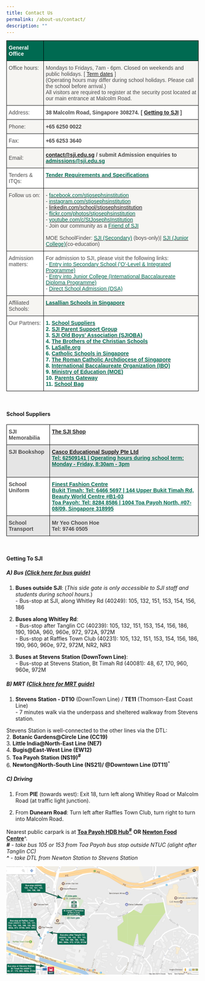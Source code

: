 ```yaml
---
title: Contact Us
permalink: /about-us/contact/
description: ""
---
```



<style type="text/css">
.tg  {border-collapse:collapse;border-spacing:0;}
.tg td{border-color:black;border-style:solid;border-width:1px;font-family:Arial, sans-serif;font-size:14px;
  overflow:hidden;padding:10px 5px;word-break:normal;}
.tg th{border-color:black;border-style:solid;border-width:1px;font-family:Arial, sans-serif;font-size:14px;
  font-weight:normal;overflow:hidden;padding:10px 5px;word-break:normal;}
.tg .tg-mku2{background-color:#F6F5F2;color:#4C4B4B;text-align:left;vertical-align:top}
.tg .tg-gdnd{background-color:#FFF;color:#4C4B4B;text-align:left;vertical-align:middle}
.tg .tg-9gpo{background-color:#FFF;color:#006A51;font-weight:bold;text-align:left;vertical-align:top}
.tg .tg-gy1k{background-color:#FFF;color:#4C4B4B;font-weight:bold;text-align:left;vertical-align:top}
.tg .tg-p7k1{background-color:#006A51;color:#4C4B4B;font-weight:bold;text-align:center;vertical-align:middle}
.tg .tg-3uni{background-color:#006A51;color:#FFF;font-weight:bold;text-align:left;vertical-align:top}
.tg .tg-ryqi{background-color:#F6F5F2;color:#4C4B4B;text-align:left;vertical-align:middle}
.tg .tg-xtjr{background-color:#F6F5F2;color:#4C4B4B;font-weight:bold;text-align:left;vertical-align:top}
.tg .tg-5avn{background-color:#F6F5F2;color:#006A51;font-weight:bold;text-align:left;vertical-align:top}
.tg .tg-xd5l{background-color:#FFF;color:#4C4B4B;text-align:left;vertical-align:top}
</style>
<table class="tg">
<thead>
  <tr>
    <th class="tg-3uni">General Office</th>
    <th class="tg-p7k1"></th>
  </tr>
</thead>
<tbody>
  <tr>
    <td class="tg-mku2"><span style="color:#4C4B4B">Office hours:</span></td>
    <td class="tg-mku2"><span style="color:#4C4B4B">Mondays to Fridays, 7am - 6pm. Closed on weekends and public holidays. [</span> <a href="/community/students/terms-n-holidays">Term dates</a> <span style="color:#4C4B4B">]</span><br><span style="color:#4C4B4B">(Operating hours may differ during school holidays. Please call the school before arrival.)</span><br><span style="color:#4C4B4B">All visitors are required to register at the security post located at our main entrance at Malcolm Road.</span></td>
  </tr>
  <tr>
    <td class="tg-gdnd"><span style="color:#4C4B4B">Address:</span></td>
    <td class="tg-gy1k">38 Malcolm Road, Singapore 308274. <span style="color:#4C4B4B">[</span> <a href="#_ptoh_78094">Getting to SJI</a> <span style="color:#4C4B4B">]</span></td>
  </tr>
  <tr>
    <td class="tg-ryqi"><span style="color:#4C4B4B">Phone:</span></td>
    <td class="tg-xtjr">+65 6250 0022</td>
  </tr>
  <tr>
    <td class="tg-gdnd"><span style="color:#4C4B4B">Fax:</span></td>
    <td class="tg-gy1k">+65 6253 3640</td>
  </tr>
  <tr>
    <td class="tg-ryqi"><span style="color:#4C4B4B">Email:</span></td>
    <td class="tg-5avn"><a href="mailto:contact@sji.edu.sg">contact@sji.edu.sg</a> <span style="color:#4C4B4B">/ submit Admission enquiries to</span> <a href="mailto:admissions@sji.edu.sg"><span style="text-decoration:none;color:#006A51">admissions@sji.edu.sg</span></a></td>
  </tr>
  <tr>
    <td class="tg-gdnd"><span style="color:#4C4B4B">Tenders &amp; ITQs:</span></td>
    <td class="tg-9gpo"><a href="https://tenders.sji.edu.sg/"><span style="text-decoration:none;color:#006A51">Tender Requirements and Specifications</span></a></td>
  </tr>
  <tr>
    <td class="tg-mku2"><span style="color:#4C4B4B">Follow us on:</span></td>
    <td class="tg-mku2">- <a href="https://www.facebook.com/stjosephsinstitution/" target="_blank" rel="noopener noreferrer"><span style="text-decoration:none;color:#006A51">facebook.com/stjosephsinstitution</span></a><br>- <a href="https://www.instagram.com/stjosephsinstitution/" target="_blank" rel="noopener noreferrer"><span style="text-decoration:none;color:#006A51">instagram.com/stjosephsinstitution</span></a><br>- <a href="https://www.linkedin.com/school/stjosephsinstitution" target="_blank" rel="noopener noreferrer">linkedin.com/school/stjosephsinstitution</a><br>- <a href="https://www.flickr.com/photos/stjosephsinstitution/" target="_blank" rel="noopener noreferrer"><span style="text-decoration:none;color:#006A51">flickr.com/photos/stjosephsinstitution</span></a><br>- <a href="https://www.youtube.com/c/StJosephsInstitution" target="_blank" rel="noopener noreferrer"><span style="text-decoration:none;color:#006A51">youtube.com/c/StJosephsInstitution</span></a><br>- Join our community as a <a href="/community/friends-of-sji" target="_blank" rel="noopener noreferrer"><span style="text-decoration:none;color:#006A51">Friend of SJI</span></a><br><br>MOE SchoolFinder: <a href="https://www.moe.gov.sg/schoolfinder/schooldetail?schoolname=st-josephs-institution-secondary" target="_blank" rel="noopener noreferrer"><span style="text-decoration:none;color:#006A51">SJI (Secondary)</span></a> <span style="color:#4C4B4B">(boys-only)|</span> <a href="https://www.moe.gov.sg/schoolfinder/schooldetail?schoolname=st-josephs-institution-junior-college" target="_blank" rel="noopener noreferrer"><span style="text-decoration:none;color:#006A51">SJI (Junior College)</span></a><span style="color:#4C4B4B">(co-education)</span></td>
  </tr>
  <tr>
    <td class="tg-xd5l"><span style="color:#4C4B4B">Admission matters:</span></td>
    <td class="tg-gdnd"><span style="color:#4C4B4B">For admission to SJI, please visit the following links:</span><br>- <a href="/admission/o-level-n-integrated-programme" target="_blank" rel="noopener noreferrer"><span style="text-decoration:none;color:#006A51">Entry into Secondary School ('O'-Level &amp; Integrated Programme)</span></a><br>- <a href="/admission/international-baccalaureate-diploma-programme" target="_blank" rel="noopener noreferrer"><span style="text-decoration:none;color:#006A51">Entry into Junior College (International Baccalaureate Diploma Programme)</span></a><br>- <a href="/admission/dsa-at-sji" target="_blank" rel="noopener noreferrer"><span style="text-decoration:none;color:#006A51">Direct School Admission (DSA)</span></a></td>
  </tr>
  <tr>
    <td class="tg-ryqi"><span style="color:#4C4B4B">Affiliated Schools:</span></td>
    <td class="tg-5avn"><a href="/about-sji/the-de-la-salle-brothers/lasallian-schools"><span style="text-decoration:none;color:#006A51">Lasallian Schools in Singapore</span></a></td>
  </tr>
  <tr>
    <td class="tg-xd5l"><span style="color:#4C4B4B">Our Partners:</span></td>
    <td class="tg-9gpo">1. <a href="#_ptoh_92827" target="_blank" rel="noopener noreferrer"><span style="text-decoration:none;color:#006A51">School Suppliers</span></a><br>2. <a href="/community/parents/join-sji-psg" target="_blank" rel="noopener noreferrer"><span style="text-decoration:none;color:#006A51">SJI Parent Support Group</span></a><br>3. <a href="http://www.sjioba.org/" target="_blank" rel="noopener noreferrer"><span style="text-decoration:none;color:#006A51">SJI Old Boys' Association (SJIOBA)</span></a><br>4. <a href="/about-sji/the-de-la-salle-brothers" target="_blank" rel="noopener noreferrer"><span style="text-decoration:none;color:#006A51">The Brothers of the Christian Schools</span></a><br>5. <a href="https://www.lasalle.org/en/" target="_blank" rel="noopener noreferrer"><span style="text-decoration:none;color:#006A51">LaSalle.org</span></a><br>6. <a href="http://accs.sg/directory/" target="_blank" rel="noopener noreferrer"><span style="text-decoration:none;color:#006A51">Catholic Schools in Singapore</span></a><br>7. <a href="https://www.catholic.sg/" target="_blank" rel="noopener noreferrer"><span style="text-decoration:none;color:#006A51">The Roman Catholic Archdiocese of Singapore</span></a><br>8. <a href="https://www.ibo.org/programmes/diploma-programme" target="_blank" rel="noopener noreferrer"><span style="text-decoration:none;color:#006A51">International Baccalaureate Organization (IBO)</span></a><br>9. <a href="http://www.moe.gov.sg/" target="_blank" rel="noopener noreferrer"><span style="text-decoration:none;color:#006A51">Ministry of Education (MOE)</span></a><br>10. <a href="https://pg.moe.edu.sg/" target="_blank" rel="noopener noreferrer"><span style="text-decoration:none;color:#006A51">Parents Gateway</span></a><br>11. <a href="http://schoolbag.sg/" target="_blank" rel="noopener noreferrer"><span style="text-decoration:none;color:#006A51">School Bag</span></a></td>
  </tr>
</tbody>
</table>

<br>


<h4 id="_ptoh_92827">School Suppliers</h4>


<style type="text/css">
.tg  {border-collapse:collapse;border-spacing:0;}
.tg td{border-color:black;border-style:solid;border-width:1px;font-family:Arial, sans-serif;font-size:14px;
  overflow:hidden;padding:10px 5px;word-break:normal;}
.tg th{border-color:black;border-style:solid;border-width:1px;font-family:Arial, sans-serif;font-size:14px;
  font-weight:normal;overflow:hidden;padding:10px 5px;word-break:normal;}
.tg .tg-gy1k{background-color:#FFF;color:#4C4B4B;font-weight:bold;text-align:left;vertical-align:top}
.tg .tg-9eea{background-color:#E5E5E5;color:#006A51;font-weight:bold;text-align:left;text-decoration:underline;vertical-align:top}
.tg .tg-9d42{background-color:#FFF;color:#006A51;font-weight:bold;text-align:left;text-decoration:underline;vertical-align:top}
.tg .tg-p82s{background-color:#E5E5E5;color:#4C4B4B;font-weight:bold;text-align:left;vertical-align:top}
</style>
<table class="tg">
<thead>
  <tr>
    <th class="tg-gy1k">SJI Memorabilia</th>
    <th class="tg-9d42"><a href="/about-sji/sji-shop">The SJI Shop</a></th>
  </tr>
</thead>
<tbody>
  <tr>
    <td class="tg-p82s">SJI Bookshop</td>
    <td class="tg-9eea"><a href="https://cascoedusupply.com.sg/contact-us">Casco Educational Supply Pte Ltd</a><br>Tel: 62509141 | Operating hours during school term: Monday - Friday, 8:30am - 3pm<br><br></td>
  </tr>
  <tr>
    <td class="tg-gy1k">School Uniform</td>
    <td class="tg-9d42"><a href="https://finestuniform.com/collections/st-josephs-institution"><span style="text-decoration:none;color:#006A51">Finest Fashion Centre</span></a><br>Bukit Timah: Tel: 6466 5697 | 144 Upper Bukit Timah Rd, Beauty World Centre #B1-03<br>Toa Payoh: Tel: 8284 8586 | 1004 Toa Payoh North, #07-08/09, Singapore 318995</td>
  </tr>
  <tr>
    <td class="tg-p82s">School Transport</td>
    <td class="tg-p82s">Mr Yeo Choon Hoe<br>Tel: 9746 0505</td>
  </tr>
</tbody>
</table>

<br>

<h4 id="_ptoh_78094">Getting To SJI</h4>


<h5 id="a-bus-click-here-for-bus-guide">A) Bus <a href="https://www.lta.gov.sg/content/ltagov/en/map/bus.html#">(Click here for bus guide)</a></h5>


1.  **Buses outside SJI**: (_This side gate is only accessible to SJI staff and students during school hours._)  
    \- Bus-stop at SJI, along Whitley Rd (40249): 105, 132, 151, 153, 154, 156, 186
  
3.  **Buses along Whitley Rd**:  
    \- Bus-stop after Tanglin CC (40239): 105, 132, 151, 153, 154, 156, 186, 190, 190A, 960, 960e, 972, 972A, 972M  
    \- Bus-stop at Raffles Town Club (40231): 105, 132, 151, 153, 154, 156, 186, 190, 960, 960e, 972, 972M, NR2, NR3
  
5.  **Buses at Stevens Station (DownTown Line)**:  
    \- Bus-stop at Stevens Station, Bt Timah Rd (40081): 48, 67, 170, 960, 960e, 972M

  

<h5 id="b-mrt-click-here-for-mrt-guide">B) MRT <a href="https://www.lta.gov.sg/content/ltagov/en/map/train.html">(Click here for MRT guide)</a></h5>


1.  **Stevens Station - DT10** (DownTown Line) / **TE11** (Thomson-East Coast Line)  
    \- 7 minutes walk via the underpass and sheltered walkway from Stevens station.
  
Stevens Station is well-connected to the other lines via the DTL:<br>
2.  **Botanic Gardens@Circle Line (CC19)** <br>
3.  **Little India@North-East Line (NE7)** <br>
4.  **Bugis@East-West Line (EW12)** <br>
5.  <strong>Toa Payoh Station (NS19)<sup>#</sup></strong> <br>
6.  <strong>Newton@North-South Line (NS21)/ @Downtown Line (DT11)<sup>^</sup></strong>

  

<h5 id="c-driving"><strong>C) Driving</strong></h5>


1.  From **PIE** (towards west): Exit 18, turn left along Whitley Road or Malcolm Road (at traffic light junction).
  
2.  From **Dunearn Road**: Turn left after Raffles Town Club, turn right to turn into Malcolm Road.

  
Nearest public carpark is at <strong><u>Toa Payoh HDB Hub<sup>#</sup></u></strong> **OR** <strong><u>Newton Food Centre</u></strong>^.  
_**#** \- take bus 105 or 153 from Toa Payoh bus stop outside NTUC (alight after Tanglin CC)  
**^** \- take DTL from Newton Station to Stevens Station_

![Getting to SJI](/images/38MalcolmRoadpublictransport.jpeg)